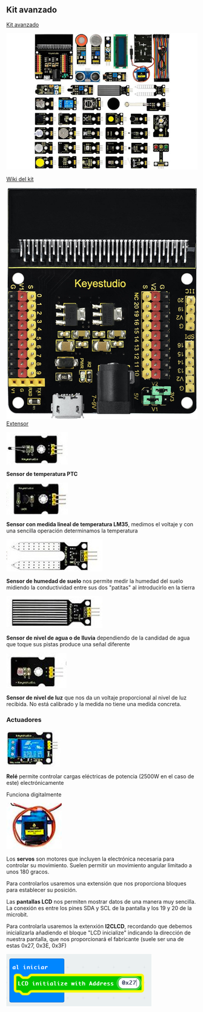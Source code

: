 ## Kit avanzado

[Kit avanzado](https://tienda.bricogeek.com/microbit/1686-starter-kit-sensores-37-en-1-para-microbit.html)

![](./images/starter-kit-sensores-37-en-1-para-microbit.jpeg)

[Wiki del kit](https://wiki.keyestudio.com/KS0361(KS0365)_keyestudio_37_in_1_Starter_Kit_for_BBC_micro:bit)

![](./images/KS0360_1500px.jpeg)
[Extensor](https://tienda.bricogeek.com/microbit/1706-keyestudio-shield-para-sensores-v2-para-microbit.html)

![](./images/Sensor_Temp_PTC.png)

**Sensor de temperatura PTC**

![](./images/Sensor_Temp_Linear_LM35.png)

**Sensor con medida lineal de temperatura LM35**, medimos el voltaje y con una sencilla operación determinamos la temperatura

![](./images/sensor_humedad_suelo.png)

**Sensor de humedad de suelo** nos permite medir la humedad del suelo midiendo la conductividad entre sus dos "patitas" al introducirlo en la tierra


![](./images/sensor_nivel_agua.png)

**Sensor de nivel de agua o de lluvia** dependiendo de la candidad de agua que toque sus pistas produce una señal diferente 

![](./images/sensor_LDR.png)

**Sensor de nivel de luz** que nos da un voltaje proporcional al nivel de luz recibida. No está calibrado y la medida no tiene una medida concreta.


### Actuadores

![](./images/actuador_rele.png)

**Relé** permite controlar cargas eléctricas de potencia (2500W en el caso de este) electrónicamente

Funciona digitalmente


![](./images/actuador_servo.png)

Los **servos** son motores que incluyen la electrónica necesaria para controlar su movimiento. Suelen permitir un movimiento angular limitado a unos 180 gracos.

Para controlarlos usaremos una extensión que nos proporciona bloques para establecer su posición.

Las **pantallas LCD** nos permiten mostrar datos de una manera muy sencilla. La conexión es entre los pines SDA y SCL de la pantalla y los 19 y 20 de la microbit.

Para controlarla usaremos la extenxión **I2CLCD**, recordando que debemos inicializarla añadiendo el bloque "LCD inicialize" indicando la dirección de nuestra pantalla, que nos proporcionará el fabricante (suele ser una de estas 0x27, 0x3E, 0x3F)

![](./images/lcd_init.png)

